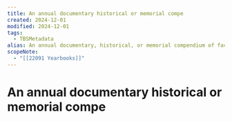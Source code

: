 ```yaml
---
title: An annual documentary historical or memorial compe
created: 2024-12-01
modified: 2024-12-01
tags:
  - TBSMetadata
alias: An annual documentary, historical, or memorial compendium of facts and information about the preceding year, often limited to a specific country or subject.
scopeNote:
  - "[[22091 Yearbooks]]"
---
```

# An annual documentary historical or memorial compe
